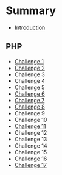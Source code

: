 # Summary

* [Introduction](README.md)

## PHP

* [Challenge 1](php/challenge-1.md)
* [Challenge 2](php/challenge-2.md)
* Challenge 3
* Challenge 4
* Challenge 5
* [Challenge 6](php/challenge-6.md)
* [Challenge 7](php/challenge-7.md)
* [Challenge 8](php/challenge-8.md)
* Challenge 9
* Challenge 10
* [Challenge 11](php/challenge-11.md)
* Challenge 12
* Challenge 13
* Challenge 14
* Challenge 15
* Challenge 16
* [Challenge 17](php/challenge-17.md)

